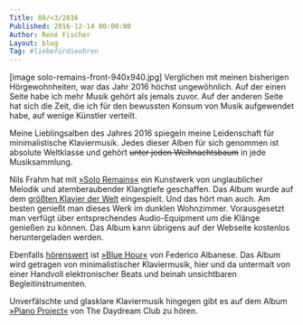 ```yaml
---
Title: 88/<3/2016
Published: 2016-12-14 00:00:00
Author: René Fischer
Layout: blog
Tag: #liebefürdieohren
---
```

[image solo-remains-front-940x940.jpg]
Verglichen mit meinen bisherigen Hörgewohnheiten, war das Jahr 2016 höchst ungewöhnlich. Auf der einen Seite habe ich mehr Musik gehört als jemals zuvor. Auf der anderen Seite hat sich die Zeit, die ich für den bewussten Konsum von Musik aufgewendet habe, auf wenige Künstler verteilt.

Meine Lieblingsalben des Jahres 2016 spiegeln meine Leidenschaft für minimalistische Klaviermusik. Jedes dieser Alben für sich genommen ist absolute Weltklasse und gehört ~~unter jeden Weihnachtsbaum~~ in jede Musiksammlung.

Nils Frahm hat mit [»Solo Remains«](https://open.spotify.com/embed/album/79j64QJMj0UkQ2wn6Pzn1M) ein Kunstwerk von unglaublicher Melodik und atemberaubender Klangtiefe geschaffen. Das Album wurde auf dem [größten Klavier der Welt](https://de.wikipedia.org/wiki/David_Klavins#Das_Modell_370) eingespielt. Und das hört man auch. Am besten genießt man dieses Werk im dunklen Wohnzimmer. Vorausgesetzt man verfügt über entsprechendes Audio-Equipment um die Klänge genießen zu können. Das Album kann übrigens auf der Webseite kostenlos heruntergeladen werden.

Ebenfalls [hörenswert](https://www.br-klassik.de/aktuell/br-klassik-empfiehlt/cd/cd-tipp-federico-albanese100.html) ist [»Blue Hour«](https://open.spotify.com/embed/album/39eaolcUiLPvOYBVwfgIEx) von Federico Albanese. Das Album wird getragen von minimalistischer Klaviermusik, hier und da untermalt von einer Handvoll elektronischer Beats und beinah unsichtbaren Begleitinstrumenten.

Unverfälschte und glasklare Klaviermusik hingegen gibt es auf dem Album [»Piano Project«](https://open.spotify.com/embed/album/61CiWNwL8SP2xOOQ8xeqZ8) von The Daydream Club zu hören.